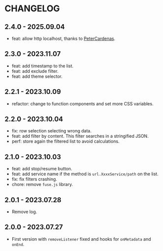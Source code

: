 # CHANGELOG

## 2.4.0 - 2025.09.04

- feat: allow http localhost, thanks to [PeterCardenas](https://github.com/PeterCardenas).

## 2.3.0 - 2023.11.07

- feat: add timestamp to the list.
- feat: add exclude filter.
- feat: add theme selector.

## 2.2.1 - 2023.10.09

- refactor: change to function components and set more CSS variables.

## 2.2.0 - 2023.10.04

- fix: row selection selecting wrong data.
- feat: add filter by content. This filter searches in a stringified JSON.
- perf: store again the filtered list to avoid calculations.

## 2.1.0 - 2023.10.03

- feat: add stop/resume button.
- feat: add service name if the method is `url.XxxxService/path` on the list.
- fix: fix filters crashing.
- chore: remove `fuse.js` library.

## 2.0.1 - 2023.07.28

- Remove log.

## 2.0.0 - 2023.07.27

- First version with `removeListener` fixed and hooks for `onMetadata` and `onEnd`.

